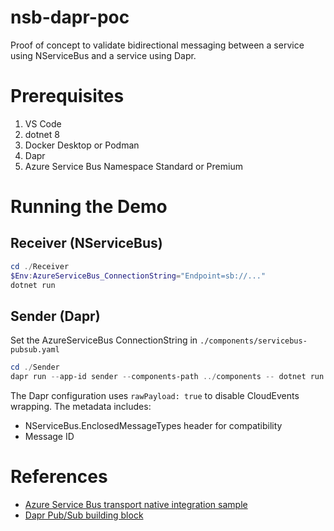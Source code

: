 # nsb-dapr-poc
Proof of concept to validate bidirectional messaging between a service using NServiceBus and a service using Dapr.

# Prerequisites
1. VS Code
1. dotnet 8
1. Docker Desktop or Podman
1. Dapr
1. Azure Service Bus Namespace Standard or Premium

# Running the Demo

## Receiver (NServiceBus)
```ps1
cd ./Receiver
$Env:AzureServiceBus_ConnectionString="Endpoint=sb://..."
dotnet run 
```

## Sender (Dapr)
Set the AzureServiceBus ConnectionString in `./components/servicebus-pubsub.yaml`

```ps1
cd ./Sender
dapr run --app-id sender --components-path ../components -- dotnet run
```

The Dapr configuration uses `rawPayload: true` to disable CloudEvents wrapping. The metadata includes:
- NServiceBus.EnclosedMessageTypes header for compatibility
- Message ID

# References
- [Azure Service Bus transport native integration sample
](https://docs.particular.net/samples/azure-service-bus-netstandard/native-integration/)
- [Dapr Pub/Sub building block](https://docs.dapr.io/developing-applications/building-blocks/pubsub/)
